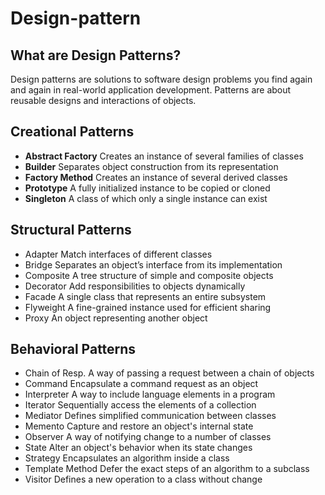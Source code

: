  __Design-pattern__
===

## What are Design Patterns?

Design patterns are solutions to software design problems you find again and again in real-world application development. Patterns are about reusable designs and interactions of objects.

## Creational Patterns

- __Abstract Factory__	Creates an instance of several families of classes
- __Builder__	Separates object construction from its representation
- __Factory Method__	Creates an instance of several derived classes
- __Prototype__	A fully initialized instance to be copied or cloned
- __Singleton__	A class of which only a single instance can exist

## Structural Patterns
- Adapter	Match interfaces of different classes
- Bridge	Separates an object’s interface from its implementation
- Composite	A tree structure of simple and composite objects
- Decorator	Add responsibilities to objects dynamically
- Facade	A single class that represents an entire subsystem
- Flyweight	A fine-grained instance used for efficient sharing
- Proxy	An object representing another object

## Behavioral Patterns
- Chain of Resp.	A way of passing a request between a chain of objects
- Command	Encapsulate a command request as an object
- Interpreter	A way to include language elements in a program
- Iterator	Sequentially access the elements of a collection
- Mediator	Defines simplified communication between classes
- Memento	Capture and restore an object's internal state
- Observer	A way of notifying change to a number of classes
- State	Alter an object's behavior when its state changes
- Strategy	Encapsulates an algorithm inside a class
- Template Method	Defer the exact steps of an algorithm to a subclass
- Visitor	Defines a new operation to a class without change
